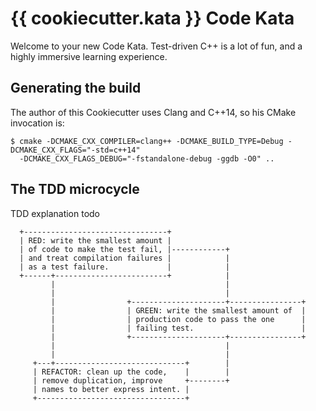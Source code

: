 # {{ cookiecutter.kata }} Code Kata

Welcome to your new Code Kata.  Test-driven C++ is a lot of fun, and a
highly immersive learning experience.

## Generating the build

The author of this Cookiecutter uses Clang and C++14, so his CMake
invocation is:

```
$ cmake -DCMAKE_CXX_COMPILER=clang++ -DCMAKE_BUILD_TYPE=Debug -DCMAKE_CXX_FLAGS="-std=c++14"
  -DCMAKE_CXX_FLAGS_DEBUG="-fstandalone-debug -ggdb -O0" ..
```

## The TDD microcycle

TDD explanation todo

```                                 
  +--------------------------------+
  | RED: write the smallest amount |
  | of code to make the test fail, |------------+
  | and treat compilation failures |            |
  | as a test failure.             |            |
  +------+-------------------------+            |
         |                                      |
         |                                      |
         |                +---------------------+----------------+
         |                | GREEN: write the smallest amount of  |
         |                | production code to pass the one      |
         |                | failing test.                        |
         |                +---------------------+----------------+
         |                                      |
         |                                      |
     +---+-----------------------------+        |
     | REFACTOR: clean up the code,    |        |
     | remove duplication, improve     +--------+
     | names to better express intent. |
     +---------------------------------+
```
